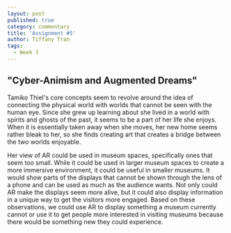 ```yaml
---
layout: post
published: true
category: commentary
title: 'Assignment #5'
author: Tiffany Tran
tags:
  - Week 3
---
```

## "Cyber-Animism and Augmented Dreams"

Tamiko Thiel's core concepts seem to revolve around the idea of connecting the physical world with worlds that cannot be seen with the human eye. Since she grew up learning about she lived in a world with spirits and ghosts of the past, it seems to be a part of her life she enjoys. When it is essentially taken away when she moves, her new home seems rather bleak to her, so she finds creating art that creates a bridge between the two worlds enjoyable.

Her view of AR could be used in museum spaces, specifically ones that seem too small. While it could be used in larger museum spaces to create a more immersive environment, it could be useful in smaller museums. It would show parts of the displays that cannot be shown through the lens of a phone and can be used as much as the audience wants. Not only could AR make the displays seem more alive, but it could also display information in a unique way to get the visitors more engaged. Based on these observations, we could use AR to display something a museum currently cannot or use it to get people more interested in visiting museums because there would be something new they could experience. 